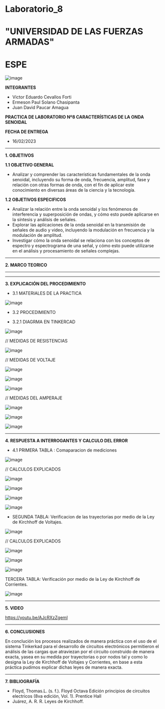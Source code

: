 # Laboratorio_8

# "UNIVERSIDAD DE LAS FUERZAS ARMADAS"
# ESPE

![image](https://user-images.githubusercontent.com/116772918/200762591-a164d8db-c02e-4269-8bb4-0bc4c810d79f.png)

**INTEGRANTES**
 
* Victor Eduardo Cevallos Forti
* Ermeson Paul Solano Chasipanta
* Juan David Paucar Amagua


**PRACTICA DE LABORATORIO Nº8 CARACTERÍSTICAS DE LA ONDA SENOIDAL**

**FECHA DE ENTREGA**
* 16/02/2023
--------------------------------------------------------------------------------------------------------------------------------------------------------------------------------------

**1. OBJETIVOS**

**1.1  OBJETIVO GENERAL**

* Analizar y comprender las características fundamentales de la onda senoidal, incluyendo su forma de onda, frecuencia, amplitud, fase y relación con otras formas de onda, con el fin de aplicar este conocimiento en diversas áreas de la ciencia y la tecnología.

**1.2  OBJETIVOS ESPECIFICOS**

* Analizar la relación entre la onda senoidal y los fenómenos de interferencia y superposición de ondas, y cómo esto puede aplicarse en la síntesis y análisis de señales. 
* Explorar las aplicaciones de la onda senoidal en la transmisión de señales de audio y video, incluyendo la modulación en frecuencia y la modulación de amplitud.
* Investigar cómo la onda senoidal se relaciona con los conceptos de espectro y espectrograma de una señal, y cómo esto puede utilizarse en el análisis y procesamiento de señales complejas.

--------------------------------------------------------------------------------------------------------------------------------------------------------------------------------------
**2. MARCO TEORICO**



-------------------------------------------------------------------------------------------------------------------------------------------------------------------------------------










--------------------------------------------------------------------------------------------------------------------------------------------------------------------------------------
**3. EXPLICACIÓN DEL PROCEDIMIENTO**

* 3.1 MATERIALES DE LA PRACTICA

![image](https://user-images.githubusercontent.com/116772918/201215190-89cd44b5-edd6-4d3a-90df-6818f95472ce.png)

* 3.2 PROCEDIMIENTO

* 3.2.1 DIAGRMA EN TINKERCAD

![image](https://user-images.githubusercontent.com/116772918/201216346-c1b8ec56-0ac9-422a-86fd-7c00cff980f8.png)

// MEDIDAS DE RESISTENCIAS 

![image](https://user-images.githubusercontent.com/116772918/201217657-672682f3-907e-4c6d-80b2-909a9fd2db84.png)

// MEDIDAS DE VOLTAJE 

![image](https://user-images.githubusercontent.com/116772918/201218230-41626c40-0b02-4547-b427-ca6ce35fbd77.png)

![image](https://user-images.githubusercontent.com/116772918/201218265-f69df9f7-c5b5-4448-8d8f-7e11261b64ac.png)

![image](https://user-images.githubusercontent.com/116772918/201218358-682b689e-c569-40f6-ae95-415f9dfe719d.png)


// MEDIDAS DEL AMPERAJE 

![image](https://user-images.githubusercontent.com/116772918/201401461-435da11e-43e4-4e3e-b503-62f94a8ff0ce.png)

![image](https://user-images.githubusercontent.com/116772918/201218653-c5c6d515-3b90-4c78-a24b-80f33baf98aa.png)

![image](https://user-images.githubusercontent.com/116772918/201218892-8140c610-234a-43a9-ac3c-5187a551315b.png)




--------------------------------------------------------------------------------------------------------------------------------------------------------------------------------------
**4. RESPUESTA A INTERROGANTES Y CALCULO DEL ERROR**



* 4.1 PRIMERA TABLA : Comaparacion de mediciones 

![image](https://user-images.githubusercontent.com/116772918/201261255-353188b4-cf51-4be1-905e-d4047487ec80.png)


// CALCULOS EXPLICADOS 


![image](https://user-images.githubusercontent.com/116772918/201228154-996fab2c-97f4-41a0-a343-929305589bcd.png)

![image](https://user-images.githubusercontent.com/116772918/201228190-18ab745f-f713-46fc-9df7-cf144cde9fbd.png)


![image](https://user-images.githubusercontent.com/116772918/201231737-ed85ab22-4df5-4eb9-bec9-bbb64c0da0ea.png)

![image](https://user-images.githubusercontent.com/116772918/201231786-69a05e7e-e8e4-42f1-99cf-e31a8d6825d1.png)


* SEGUNDA TABLA: Verificacion de las trayectorias por medio de la Ley de Kirchhoff de Voltajes.


![image](https://user-images.githubusercontent.com/116772918/201263093-a9a27430-612c-47cb-b6e4-6bd22d31cbba.png)


// CALCULOS EXPLICADOS 

![image](https://user-images.githubusercontent.com/116772918/201263232-933de152-be6a-444a-9840-533c4a86b59f.png)

![image](https://user-images.githubusercontent.com/116772918/201263314-971a40a0-305d-4622-aace-5e25bc252cc4.png)

![image](https://user-images.githubusercontent.com/116772918/201263363-9139caba-5f54-459c-96a7-825133fc55ea.png)



TERCERA TABLA: Verificación por medio de la Ley de Kirchhoff de Corrientes.


![image](https://user-images.githubusercontent.com/116772918/201264612-bf33bf52-783b-4087-b994-bd0a0c914eed.png)



--------------------------------------------------------------------------------------------------------------------------------------------------------------------------------------

**5. VIDEO**

https://youtu.be/AJcRXzZgemI

--------------------------------------------------------------------------------------------------------------------------------------------------------------------------------------

**6. CONCLUSIONES**

En conclución los procesos realizados de manera práctica con el uso de el sistema Tinkerkad para el desarrollo de circuitos electrónicos permitieron el análisis de las
cargas que atraviezan por el circuito construido de manera exacta, yasea en su medida por trayectorias o por nodos tal y como lo designa la Ley de Kirchhoff de
Voltajes y Corrientes, en base a esta práctica pudimos explicar dichas leyes de manera exacta.


----------------------------------------------------------------------------------------------------------------------------------------------------------------------------------------

**7. BIBLIOGRAFÍA**
* Floyd, Thomas.L. (s. f.). Floyd Octava Edición principios de circuitos electricos (8va edición, Vol. 1). Prentice Hall
* Juárez, A. R. R. Leyes de Kirchhoff.
